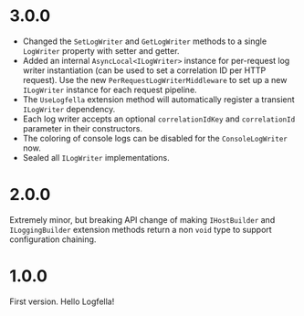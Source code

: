 # 3.0.0

- Changed the `SetLogWriter` and `GetLogWriter` methods to a single `LogWriter` property with setter and getter.
- Added an internal `AsyncLocal<ILogWriter>` instance for per-request log writer instantiation (can be used to set a correlation ID per HTTP request). Use the new `PerRequestLogWriterMiddleware` to set up a new `ILogWriter` instance for each request pipeline.
- The `UseLogfella` extension method will automatically register a transient `ILogWriter` dependency.
- Each log writer accepts an optional `correlationIdKey` and `correlationId` parameter in their constructors.
- The coloring of console logs can be disabled for the `ConsoleLogWriter` now.
- Sealed all `ILogWriter` implementations.

# 2.0.0

Extremely minor, but breaking API change of making `IHostBuilder` and `ILoggingBuilder` extension methods return a non `void` type to support configuration chaining.

# 1.0.0

First version. Hello Logfella!